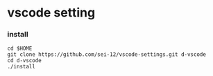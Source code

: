 # vscode setting

### install
```
cd $HOME
git clone https://github.com/sei-12/vscode-settings.git d-vscode
cd d-vscode
./install
```